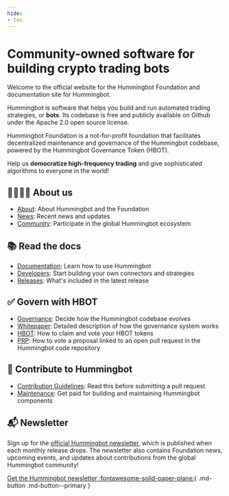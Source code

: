 ```yaml
---
hide:
- toc
---
```


# Community-owned software for building crypto trading bots

Welcome to the official website for the Hummingbot Foundation and documentation site for Hummingbot.

Hummingbot is software that helps you build and run automated trading strategies, or **bots**. Its codebase is free and publicly available on Github under the Apache 2.0 open source license.

Hummingbot Foundation is a not-for-profit foundation that facilitates decentralized maintenance and governance of the Hummingbot codebase, powered by the Hummingbot Governance Token (HBOT).

Help us **democratize high-frequency trading** and give sophisticated algorithms to everyone in the world!

## 👨‍👩‍👧‍👧 About us

- [About](/about): About Hummingbot and the Foundation
- [News](/news): Recent news and updates
- [Community](/community): Participate in the global Hummingbot ecosystem

## 📚 Read the docs

- [Documentation](/docs): Learn how to use Hummingbot
- [Developers](/developers): Start building your own connectors and strategies
- [Releases](/release-notes): What's included in the latest release

## ✅ Govern with HBOT

- [Governance](/governance): Decide how the Hummingbot codebase evolves
- [Whitepaper](/governance/whitepaper): Detailed description of how the governance system works
- [HBOT](/governance/hbot): How to claim and vote your HBOT tokens
- [PRP](/governance/prp): How to vote a proposal linked to an open pull request in the Hummingbot code repository

## 💪 Contribute to Hummingbot

- [Contribution Guidelines](/developers/contributions/): Read this before submitting a pull request
- [Maintenance](/maintenance): Get paid for building and maintaining Hummingbot components

## 📬 Newsletter

Sign up for the [official Hummingbot newsletter](https://hummingbot.substack.com/), which is published when each monthly release drops. The newsletter also contains Foundation news, upcoming events, and updates about contributions from the global Hummingbot community!

[Get the Hummingbot newsletter :fontawesome-solid-paper-plane:](https://hummingbot.substack.com/){ .md-button .md-button--primary }
